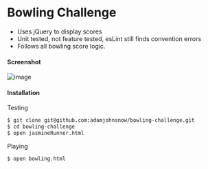 
Bowling Challenge
=================

* Uses jQuery to display scores
* Unit tested, not feature tested, esLint still finds convention errors
* Follows all bowling score logic.

#### Screenshot
![image](https://cloud.githubusercontent.com/assets/24992029/26284231/73f1dc0e-3e2e-11e7-978a-1c1b310cf127.png)

#### Installation

Testing
```sh
$ git clone git@github.com:adamjohnsnow/bowling-challenge.git
$ cd bowling-challenge
$ open jasmineRunner.html
```

Playing
```sh
$ open bowling.html
```
